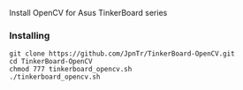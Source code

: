 Install OpenCV for Asus TinkerBoard series
### Installing
```
git clone https://github.com/JpnTr/TinkerBoard-OpenCV.git
cd TinkerBoard-OpenCV
chmod 777 tinkerboard_opencv.sh
./tinkerboard_opencv.sh
```
